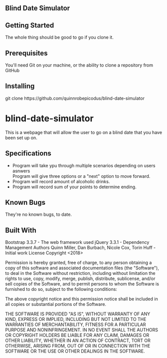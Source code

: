 <h2>Blind Date Simulator</h2>

<h2>Getting Started</h2>
The whole thing should be good to go if you clone it.

<h2>Prerequisites</h2>
You'll need Git on your machine, or the ability to clone a repository from GitHub

<h2>Installing</h2>
git clone https://github.com/quinnrobepicodus/blind-date-simulator
<h1>blind-date-simulator</h1>
This is a webpage that will allow the user to go on a blind date that you have been set up on.

<h2>Specifications</h2>
<ul>
<li>Program will take ypu through multiple scenarios depending on users asnwers</li>
</li>Program will give three options or a "next" option to move forward.</li>
<li>Program will record amount of alcoholic drinks.</li>
<li>Program will record sum of your points to determine ending.</li>
</ul>

<h2>Known Bugs</h2> 
They're no known bugs, to date. 

<h2>Built With</h2>
Bootstrap 3.3.7 - The web framework used
jQuery 3.3.1 - Dependency Management
Authors
Quinn Miller, Dan Burbach, Nicole Cox, Torin Huff - Initial work
License
Copyright <2018> <Quinn Miller, Dan Burbach, Nicole Cox, Torin Huff>

Permission is hereby granted, free of charge, to any person obtaining a copy of this software and associated documentation files (the "Software"), to deal in the Software without restriction, including without limitation the rights to use, copy, modify, merge, publish, distribute, sublicense, and/or sell copies of the Software, and to permit persons to whom the Software is furnished to do so, subject to the following conditions:

The above copyright notice and this permission notice shall be included in all copies or substantial portions of the Software.

THE SOFTWARE IS PROVIDED "AS IS", WITHOUT WARRANTY OF ANY KIND, EXPRESS OR IMPLIED, INCLUDING BUT NOT LIMITED TO THE WARRANTIES OF MERCHANTABILITY, FITNESS FOR A PARTICULAR PURPOSE AND NONINFRINGEMENT. IN NO EVENT SHALL THE AUTHORS OR COPYRIGHT HOLDERS BE LIABLE FOR ANY CLAIM, DAMAGES OR OTHER LIABILITY, WHETHER IN AN ACTION OF CONTRACT, TORT OR OTHERWISE, ARISING FROM, OUT OF OR IN CONNECTION WITH THE SOFTWARE OR THE USE OR OTHER DEALINGS IN THE SOFTWARE.

